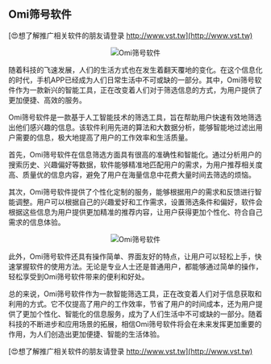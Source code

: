 ## **Omi筛号软件**

[😍想了解推广相关软件的朋友请登录 http://www.vst.tw](http://www.vst.tw)

 <center><img src="https://vst.tw/MP4/tuiguang/png/2.png" alt="Omi筛号软件"></center>

随着科技的飞速发展，人们的生活方式也在发生着翻天覆地的变化。在这个信息化的时代，手机APP已经成为人们日常生活中不可或缺的一部分。其中，Omi筛号软件作为一款新兴的智能工具，正在改变着人们对于筛选信息的方式，为用户提供了更加便捷、高效的服务。

Omi筛号软件是一款基于人工智能技术的筛选工具，旨在帮助用户快速有效地筛选出他们感兴趣的信息。该软件利用先进的算法和大数据分析，能够智能地过滤出用户需要的信息，极大地提高了用户的工作效率和生活质量。

首先，Omi筛号软件在信息筛选方面具有很高的准确性和智能化。通过分析用户的搜索历史、兴趣偏好等数据，软件能够精准地匹配用户的需求，为用户推荐相关度高、质量优的信息内容，避免了用户在海量信息中花费大量时间去筛选的烦恼。

其次，Omi筛号软件提供了个性化定制的服务，能够根据用户的需求和反馈进行智能调整。用户可以根据自己的兴趣爱好和工作需求，设置筛选条件和偏好，软件会根据这些信息为用户提供更加精准的推荐内容，让用户获得更加个性化、符合自己需求的信息体验。

 <center><img src="https://vst.tw/MP4/tuiguang/png/8.png" alt="Omi筛号软件"></center>

此外，Omi筛号软件还具有操作简单、界面友好的特点，让用户可以轻松上手，快速掌握软件的使用方法。无论是专业人士还是普通用户，都能够通过简单的操作，轻松享受到Omi筛号软件带来的便利和好处。

总的来说，Omi筛号软件作为一款智能筛选工具，正在改变着人们对于信息获取和利用的方式。它不仅提高了用户的工作效率，节省了用户的时间成本，还为用户提供了更加个性化、智能化的信息服务，成为了人们生活中不可或缺的一部分。随着科技的不断进步和应用场景的拓展，相信Omi筛号软件将会在未来发挥更加重要的作用，为人们创造出更加便捷、智能的生活体验。

[😍想了解推广相关软件的朋友请登录 http://www.vst.tw](http://www.vst.tw)



